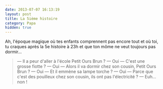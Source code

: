 ```yaml
---
date: 2013-07-07 16:13:19
layout: post
title: La 5ième histoire
category: Papa
hidden: true
---
```


Ah, l'époque magique où tes enfants comprennent pas encore tout et où toi, tu craques après la 5e histoire à 23h et que ton môme ne veut toujours pas dormir...

> — Il a peur d'aller à l'école Petit Ours Brun ?
> — Oui
> — C'est une grosse fiotte ?
> — Oui
> — Alors il va dormir chez son cousin, Petit Ours Brun ?
> — Oui
> — Et il emmène sa lampe torche ?
> — Oui
> — Parce que c'est des pouilleux chez son cousin, ils ont pas l'électricité ?
> — Euh... non !

